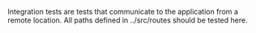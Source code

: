 Integration tests are tests that communicate to the application from a remote location.  All paths defined in ../src/routes should be tested here. 